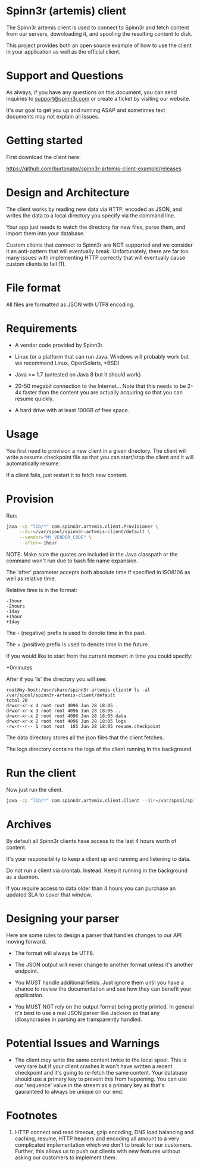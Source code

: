 Spinn3r (artemis) client
========================

The Spinn3r artemis client is used to connect to Spinn3r and fetch content from
our servers, downloading it, and spooling the resulting content to disk.

This project provides both an open source example of how to use the client 
in your application as well as the official client.


Support and Questions
========================

As always, if you have any questions on this document, you can send inquiries
to support@spinn3r.com or create a ticket by visiting our website.

It's our goal to get you up and running ASAP and sometimes text documents may
not explain all issues.

Getting started
===============

First download the client here:

https://github.com/burtonator/spinn3r-artemis-client-example/releases

Design and Architecture
=======================

The client works by reading new data via HTTP, encoded as JSON, and writes the
data to a local directory you specify via the command line.

Your app just needs to watch the directory for new files, parse them, and import
them into your database.

Custom clients that connect to Spinn3r are NOT supported and we consider it
an anti-pattern that will eventually break.  Unfortunately, there are far too
many issues with implementing HTTP correctly that will eventually cause custom
clients to fail [1].

File format
===========

All files are formatted as JSON with UTF8 encoding.

Requirements
============

- A vendor code provided by Spinn3r.

- Linux (or a platform that can run Java.  Windows will probably work but we
  recommend Linux, OpenSolaris, *BSD)

- Java >= 1.7 (untested on Java 8 but it should work)

- 20-50 megabit connection to the Internet...  Note that this needs to be 2-4x
  faster than the content you are actually acquiring so that you can resume
  quickly.

- A hard drive with at least 100GB of free space.

Usage
=====

You first need to provision a new client in a given directory.  The client will
write a resume.checkpoint file so that you can start/stop the client and it
will automatically resume.

If a client fails, just restart it to fetch new content.

Provision
=========

Run:

```bash
java -cp "lib/*" com.spinn3r.artemis.client.Provisioner \
     --dir=/var/spool/spinn3r-artemis-client/default \
     --vendor="MY_VENDOR_CODE" \
     --after=-1hour
```

NOTE: Make sure the quotes are included in the Java classpath or the command
won't run due to bash file name expansion.

The 'after' parameter accepts both absolute time if specified in ISO8106 as well
as relative time.

Relative time is in the format:

```
-1hour
-2hours
-1day
+1hour
+1day
```

The - (negative) prefix is used to denote time in the past.

The + (positive) prefix is used to denote time in the future.

If you would like to start from the current moment in time you could specify:

 +0minutes

After if you 'ls' the directory you will see:

```
root@my-host:/usr/share/spinn3r-artemis-client# ls -al /var/spool/spinn3r-artemis-client/default
total 20
drwxr-xr-x 4 root root 4096 Jun 28 18:05 .
drwxr-xr-x 3 root root 4096 Jun 28 18:05 ..
drwxr-xr-x 2 root root 4096 Jun 28 18:05 data
drwxr-xr-x 2 root root 4096 Jun 28 18:05 logs
-rw-r--r-- 1 root root  185 Jun 28 18:05 resume.checkpoint
```

The data directory stores all the json files that the client fetches.

The logs directory contains the logs of the client running in the background.

Run the client
==============

Now just run the client.

```bash
java -cp "lib/*" com.spinn3r.artemis.client.Client --dir=/var/spool/spinn3r-artemis-client/default
```

Archives
========

By default all Spinn3r clients have access to the last 4 hours worth of content.

It's your responsibility to keep a client up and running and listening to data.

Do not run a client via crontab. Instead.  Keep it running in the background
as a daemon.

If you require access to data older than 4 hours you can purchase an updated SLA
to cover that window.

Designing your parser
====================

Here are some rules to design a parser that handles changes to our API moving
forward.

- The format will always be UTF8.

- The JSON output will never change to another format unless it's another endpoint.

- You MUST handle additional fields. Just ignore them until you have a chance
  to review the documentation and see how they can benefit your application.

- You MUST NOT rely on the output format being pretty printed.  In general it's
  best to use a real JSON parser like Jackson so that any idiosyncrasies in
  parsing are transparently handled.

Potential Issues and Warnings
=============================

* The client *may* write the same content twice to the local spool.  This is
  very rare but if your client crashes it won't have written a recent checkpoint
  and it's going to re-fetch the same content.  Your database should use a primary
  key to prevent this from happening. You can use our 'sequence' value in the
  stream as a primary key as that's gauranteed to always be unique on our end.

Footnotes
=========

1.  HTTP connect and read timeout, gzip encoding, DNS load balancing and
    caching,  resume, HTTP headers and encoding all amount to a very complicated
    implementation which we don't to break for our customers.  Further, this
    allows us to push out clients with new features without asking our customers
    to implement them.